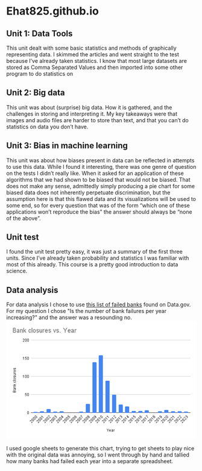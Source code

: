 # Ehat825.github.io
<html>
<head>
<title>Cs 1030 final</title>
<meta name="description" content="Our first page">
<meta name="keywords" content="html tutorial template">
</head>
<h2>Unit 1: Data Tools</h2>
<p>This unit dealt with some basic statistics and methods of graphically representing data.
I skimmed the articles and went straight to the test because I’ve already taken statistics.
I know that most large datasets are stored as Comma Separated Values and then imported into some other program to do statistics on
</p>
<h2>Unit 2: Big data</h2>
<p>This unit was about (surprise) big data. How it is gathered, and the challenges in storing and interpreting it. My key takeaways were that images and audio files are harder to store than text, and that you can’t do statistics on data you don’t have.
</p>
<h2>Unit 3: Bias in machine learning
</h2>
<p>This unit was about  how biases present in data can be reflected in attempts to use this data. While I found it interesting, there was one genre of question on the tests I didn’t really like. When it asked for an application of these algorithms that we had shown to be biased that would not be biased. That does not make any sense, admittedly simply producing a pie chart for some biased data does not inherently perpetuate discrimination, but the assumption here is that this flawed data and its visualizations will be used to some end, so for every question that was of the form “which one of these applications won’t reproduce the bias” the answer should always be “none of the above”.
</p>
<h2>Unit test</h2>
<p>I found the unit test pretty easy, it was just a summary of the first three units. Since I’ve already taken probability and statistics I was familiar with most of this already. This course is a pretty good introduction to data science.
</p>
<h2> Data analysis </h2>

<p> For data analysis I chose to use <a href ="https://catalog.data.gov/dataset/fdic-failed-bank-list"> this list of failed banks</a> found on Data.gov. For my question I chose "Is the number of bank failures per year increasing?" and the answer was a resounding no.<br> <img src="Bank closures vs. Year.png"> </p> <p>I used google sheets to generate this chart, trying to get sheets to play nice with the original data was annoying, so I went through by hand and tallied how many banks had failed each year into a separate spreadsheet.  </p>
</html>
